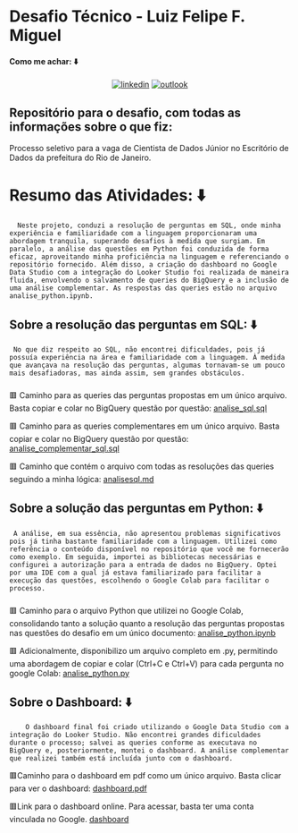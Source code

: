 # Desafio Técnico - Luiz Felipe F. Miguel
#### Como me achar: ⬇️

<center>

[![linkedin](https://img.shields.io/badge/LinkedIn-0077B5?style=for-the-badge&logo=linkedin&logoColor=white)](https://br.linkedin.com/in/luiz-miguel-42955624a)
[![outlook](https://img.shields.io/badge/Microsoft_Outlook-0078D4?style=for-the-badge&logo=microsoft-outlook&logoColor=white)](mailto:euluizfelip@hotmail.com)


</center>


## Repositório para o desafio, com todas as informações sobre o que fiz:

Processo seletivo para a vaga de Cientista de Dados Júnior no Escritório de Dados da prefeitura do Rio de Janeiro.

# Resumo das Atividades: ⬇️

      Neste projeto, conduzi a resolução de perguntas em SQL, onde minha experiência e familiaridade com a linguagem proporcionaram uma abordagem tranquila, superando desafios à medida que surgiam. Em paralelo, a análise das questões em Python foi conduzida de forma eficaz, aproveitando minha proficiência na linguagem e referenciando o repositório fornecido. Além disso, a criação do dashboard no Google Data Studio com a integração do Looker Studio foi realizada de maneira fluida, envolvendo o salvamento de queries do BigQuery e a inclusão de uma análise complementar. As respostas das queries estão no arquivo analise_python.ipynb.


## Sobre a resolução das perguntas em SQL: ⬇️

     No que diz respeito ao SQL, não encontrei dificuldades, pois já possuía experiência na área e familiaridade com a linguagem. À medida que avançava na resolução das perguntas, algumas tornavam-se um pouco mais desafiadoras, mas ainda assim, sem grandes obstáculos.
###

🟥 Caminho para as queries das perguntas propostas em um único arquivo. Basta copiar e colar no BigQuery questão por questão: [analise_sql.sql](/perguntas_e_Respostas/analise_sql.sql)

🟥 Caminho para as queries complementares em um único arquivo. Basta copiar e colar no BigQuery questão por questão: [analise_complementar_sql.sql](/perguntas_e_Respostas/analise_complementar_sql.sql)

🟥 Caminho que contém o arquivo com todas as resoluções das queries seguindo a minha lógica: 
     [analisesql.md](/perguntas_e_Respostas/analisesql.md)

## Sobre a solução das perguntas em Python: ⬇️

     A análise, em sua essência, não apresentou problemas significativos pois já tinha bastante familiaridade com a linguagem. Utilizei como referência o conteúdo disponível no repositório que você me fornecerão como exemplo. Em seguida, importei as bibliotecas necessárias e configurei a autorização para a entrada de dados no BigQuery. Optei por uma IDE com a qual já estava familiarizado para facilitar a execução das questões, escolhendo o Google Colab para facilitar o processo.
###

🟥 Caminho para o arquivo Python que utilizei no Google Colab, consolidando tanto a solução quanto a resolução das perguntas propostas nas questões do desafio em um único documento: [analise_python.ipynb](/perguntas_e_Respostas/analise_python.ipynb)

🟥 Adicionalmente, disponibilizo um arquivo completo em .py, permitindo uma abordagem de copiar e colar (Ctrl+C e Ctrl+V) para cada pergunta no google Colab: 
     [analise_python.py](/perguntas_e_Respostas/analise_python.py)



## Sobre o Dashboard: ⬇️

        O dashboard final foi criado utilizando o Google Data Studio com a integração do Looker Studio. Não encontrei grandes dificuldades durante o processo; salvei as queries conforme as executava no BigQuery e, posteriormente, montei o dashboard. A análise complementar que realizei também está incluída junto com o dashboard.


🟥Caminho para o dashboard em pdf como um único arquivo. Basta clicar para ver o dashboard: 
     [dashboard.pdf](/perguntas_e_Respostas/dashboard.pdf)

🟥Link para o dashboard online. Para acessar, basta ter uma conta vinculada no Google.
     [dashboard](https://lookerstudio.google.com/s/v2r3oVkvaAE)

